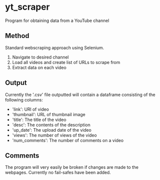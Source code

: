 # yt_scraper
Program for obtaining data from a YouTube channel

## Method

Standard webscraping approach using Selenium.
1. Navigate to desired channel
2. Load all videos and create list of URLs to scrape from
3. Extract data on each video

## Output

Currently the '.csv' file outputted will contain a dataframe consisting of the following columns:
 - 'link': URl of video
 - 'thumbnail': URL of thumbnail image
 - 'title': The title of the video
 - 'desc': The contents of the description
 - 'up_date': The upload date of the video
 - 'views': The number of views of the video
 - 'num_comments': The number of comments on a video

## Comments

The program will very easily be broken if changes are made to the webpages. Currently no fail-safes have been added.
